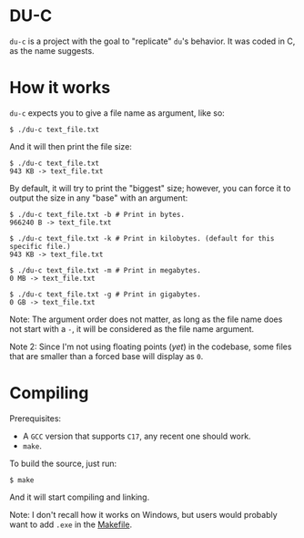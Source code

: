 # DU-C
`du-c` is a project with the goal to "replicate" `du`'s behavior. It was coded in C, as the name suggests.

# How it works
`du-c` expects you to give a file name as argument, like so:

```shell
$ ./du-c text_file.txt
```

And it will then print the file size:
```shell
$ ./du-c text_file.txt
943 KB -> text_file.txt
```

By default, it will try to print the "biggest" size; however, you can force it to output the size in any "base" with an argument:
```shell
$ ./du-c text_file.txt -b # Print in bytes.
966240 B -> text_file.txt

$ ./du-c text_file.txt -k # Print in kilobytes. (default for this specific file.)
943 KB -> text_file.txt

$ ./du-c text_file.txt -m # Print in megabytes.
0 MB -> text_file.txt

$ ./du-c text_file.txt -g # Print in gigabytes.
0 GB -> text_file.txt
```

Note: The argument order does not matter, as long as the file name does not start with a `-`, it will be considered as the file name argument.

Note 2: Since I'm not using floating points (*yet*) in the codebase, some files that are smaller than a forced base will display as `0`.

# Compiling
Prerequisites:
- A `GCC` version that supports `C17`, any recent one should work.
- `make`.

To build the source, just run:
```shell
$ make
```

And it will start compiling and linking.

Note: I don't recall how it works on Windows, but users would probably want to add `.exe` in the [Makefile](Makefile#L1).
